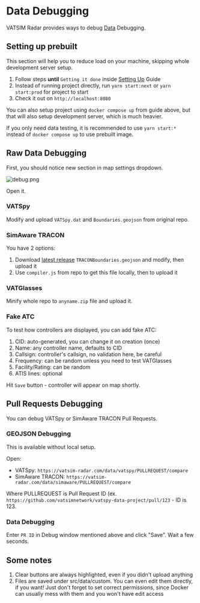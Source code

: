 # Data Debugging

VATSIM Radar provides ways to debug [Data](./data) Debugging.

## Setting up prebuilt

This section will help you to reduce load on your machine, skipping whole development server setup. 

1. Follow steps **until** `Getting it done` inside [Setting Up](./setting-up.md) Guide
2. Instead of running project directly, run `yarn start:next` or `yarn start:prod` for project to start
3. Check it out on `http://localhost:8080`

You can also setup project using `docker compose up` from guide above, but that will also setup development server, which is much heavier.

If you only need data testing, it is recommended to use `yarn start:*` instead of `docker compose up` to use prebuilt image.

## Raw Data Debugging

First, you should notice new section in map settings dropdown.

![debug.png](/debug.png)

Open it.

### VATSpy

Modify and upload `VATSpy.dat` and `Boundaries.geojson` from original repo.

### SimAware TRACON

You have 2 options:

1. Download [latest release](https://github.com/vatsimnetwork/simaware-tracon-project/releases/latest) `TRACONBoundaries.geojson` and modify, then upload it
2. Use `compiler.js` from repo to get this file locally, then to upload it

### VATGlasses

Minify whole repo to `anyname.zip` file and upload it.

### Fake ATC

To test how controllers are displayed, you can add fake ATC:

1. CID: auto-generated, you can change it on creation (once)
2. Name: any controller name, defaults to CID
3. Callsign: controller's callsign, no validation here, be careful
4. Frequency: can be random unless you need to test VATGlasses
5. Facility/Rating: can be random
6. ATIS lines: optional

Hit `Save` button - controller will appear on map shortly.

## Pull Requests Debugging

You can debug VATSpy or SimAware TRACON Pull Requests. 

### GEOJSON Debugging

This is available without local setup.

Open:

- VATSpy: `https://vatsim-radar.com/data/vatspy/PULLREQUEST/compare`
- SimAware TRACON: `https://vatsim-radar.com/data/simaware/PULLREQUEST/compare`

Where PULLREQUEST is Pull Request ID (ex. `https://github.com/vatsimnetwork/vatspy-data-project/pull/123` - ID is 123. 

### Data Debugging

Enter `PR ID` in Debug window mentioned above and click "Save". Wait a few seconds.

## Some notes

1. Clear buttons are always highlighted, even if you didn't upload anything
2. Files are saved under src/data/custom. You can even edit them directly, if you want! Just don't forget to set correct permissions, since Docker can usually mess with them and you won't have edit access
